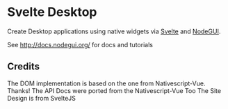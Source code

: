 # Svelte Desktop

Create Desktop applications using native widgets via [Svelte](https://github.com/sveltejs/svelte) and [NodeGUI](https://github.com/nodegui/nodegui).

See http://docs.nodegui.org/ for docs and tutorials

<!-- ![todo in svelte-native](https://raw.githubusercontent.com/halfnelson/svelte-native/master/nativescript-svelte-todo.gif) -->

<!-- ## Features

Svelte-Native includes Svelte specific integrations such as

 * The ability to use svelte components to create native applications on top of NativeScript core
 * Svelte specific navigation and modals eg `navigate({ page: MySvelteComponent })`
 * Integration with svelte's transistions eg `<label transition:fade="{duration: 2000}">`
 * Integration with sveltes scoped styles
 * Complete coverage of the Nativescript core UI modules
 * Uses unmodified Svelte and Nativescript modules

## Work In Progress

While Svelte Native is feature complete, there are some items outstanding to bring it to the level of other Nativescript library integrations

 - [x] At least 1 emoji in readme.md :+1:
 - [ ] More Tests 😳 [#54](https://github.com/halfnelson/svelte-native/issues/54)
 

## Installation

You can get started developing with this using the latest template

```bash
$ npm install -g nativescript
$ tns create myapp --template tns-template-blank-svelte
```

A fresh Svelte Native app will be found in the `myapp` folder

Once installed use the `tns preview`, `tns build` or `tns run` commands as for a normal NativeScript application. 

## Usage

App.svelte
```html
<page>
    <actionBar title="Svelte Native"></actionBar>
    <stackLayout>
        <label text={msg}></label>
        <button text="Change" on:tap="{toggle}"></button>
    </stackLayout>
</page>

<script>
  export let msg = 'Hello World!'
  const toggle = () => {
      msg = "Hi from svelte"
  }
</script>
```

Main.ts
```js
import App from './components/App.svelte';

import { svelteNative } from 'svelte-native'

svelteNative(App, {msg: "Hi from launcher"});
```

## Examples

### Svelte Native HackerNews

Simple HackerNews client in Svelte Native.

See https://github.com/halfnelson/svelte-native-hackernews for the repo.

![HackerNews Example Image](https://raw.githubusercontent.com/halfnelson/svelte-native-hackernews/master/nativescript-svelte-hn.gif)

### Svelte Native Grocery

Grocery app example in Svelte Native.

See https://github.com/halfnelson/svelte-native-grocery for the repo.

![Grocery Example Image](https://raw.githubusercontent.com/halfnelson/svelte-native-grocery/master/nativescript-svelte-grocery.gif)

### Svelte Native Realworld

Realworld implementation app in Svelte Native.

See https://github.com/halfnelson/svelte-native-realworld for the repo.

![Realworld Example Image](https://raw.githubusercontent.com/halfnelson/svelte-native-realworld/master/nativescript-svelte-realworld.gif) -->


## Credits

The DOM implementation is based on the one from Nativescript-Vue. Thanks!
The API Docs were ported from the Nativescript-Vue Too
The Site Design is from SvelteJS

